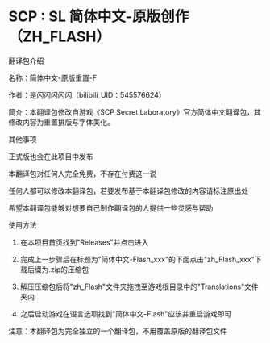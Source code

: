# SCP : SL 简体中文-原版创作（ZH_FLASH）
翻译包介绍

名称：简体中文-原版重置-F

作者：是闪闪闪闪闪（bilibili_UID：545576624）

简介：本翻译包修改自游戏《SCP Secret Laboratory》官方简体中文翻译包，其修改内容为重置排版与字体美化。

其他事项

正式版也会在此项目中发布

本翻译包对任何人完全免费，不存在付费这一说

任何人都可以修改本翻译包，若要发布基于本翻译包修改的内容请标注原出处

希望本翻译包能够对想要自己制作翻译包的人提供一些灵感与帮助

使用方法

1. 在本项目首页找到"Releases"并点击进入

2. 完成上一步骤后在标题为"简体中文-Flash_xxx"的下面点击"zh_Flash_xxx"下载后缀为.zip的压缩包

3. 解压压缩包后将"zh_Flash"文件夹拖拽至游戏根目录中的"Translations"文件夹内

4. 之后启动游戏在语言选项找到"简体中文-Flash"应该并重启游戏即可

注意：本翻译包为完全独立的一个翻译包，不用覆盖原版的翻译包文件
